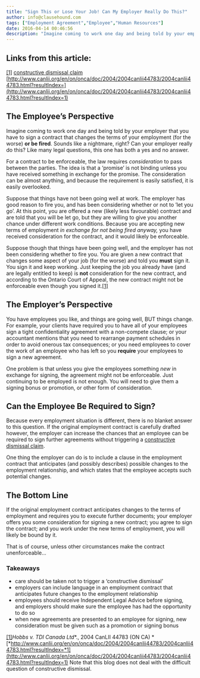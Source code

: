 ```yaml
---
title: "Sign This or Lose Your Job! Can My Employer Really Do This?"
author: info@clausehound.com
tags: ["Employment Agreement","Employee","Human Resources"]
date: 2016-04-14 00:46:56
description: "Imagine coming to work one day and being told by your employer that you have to sign a contract that changes the terms of your employment (for the worse) or be fired."
---
```


## Links from this article:
[[1]](#_ftn1)
[constructive dismissal claim](http://www.mcmillan.ca/employment-contract-amendments--a-landmine-for-employers)
[http://www.canlii.org/en/on/onca/doc/2004/2004canlii44783/2004canlii44783.html?resultIndex=](http://www.canlii.org/en/on/onca/doc/2004/2004canlii44783/2004canlii44783.html?resultIndex=1)

## The Employee’s Perspective

Imagine coming to work one day and being told by your employer that you have to sign a contract that changes the terms of your employment (for the worse) **or be fired**. Sounds like a nightmare, right? Can your employer really do this? Like many legal questions, this one has both a yes and no answer.

For a contract to be enforceable, the law requires *consideration* to pass between the parties. The idea is that a ‘promise’ is not binding unless you have received something in exchange for the promise. The consideration can be almost anything, and because the requirement is easily satisfied, it is easily overlooked.

Suppose that things have not been going well at work. The employer has good reason to fire you, and has been considering whether or not to ’let you go’. At this point, you are offered a new (likely less favourable) contract and are told that you will be let go, but they are willing to give you another chance under different work conditions.  Because you are accepting new terms of employment *in exchange for not being fired anyway,* you have received consideration for the contract, and it would likely be enforceable.

Suppose though that things have been going well, and the employer has not been considering whether to fire you. You are given a new contract that changes some aspect of your job (for the worse) and told you **must** sign it. You sign it and keep working. Just keeping the job you already have (and are legally entitled to keep) is **not** consideration for the new contract, and according to the Ontario Court of Appeal, the new contract might not be enforceable even though you signed it.[[1]](#_ftn1)

## The Employer’s  Perspective

You have employees you like, and things are going well, BUT things change. For example, your clients have required you to have all of your employees sign a tight confidentiality agreement with a non-compete clause; or your accountant mentions that you need to rearrange payment schedules in order to avoid onerous tax consequences; or you need employees to cover the work of an employee who has left so you **require** your employees to sign a new agreement.

One problem is that unless you give the employees something *new* in exchange for signing, the agreement might not be enforceable. Just continuing to be employed is not enough. You will need to give them a signing bonus or promotion, or other form of consideration.

## Can the Employee Be Required to Sign?

Because every employment situation is different, there is no blanket answer to this question. If the original employment contract is carefully drafted however, the employer can increase the chances that an employee can be required to sign further agreements without triggering a [constructive dismissal claim](http://www.mcmillan.ca/employment-contract-amendments--a-landmine-for-employers).

One thing the employer can do is to include a clause in the employment contract that anticipates (and possibly describes) possible changes to the employment relationship, and which states that the employee accepts such potential changes.

## The Bottom Line

If the original employment contract anticipates changes to the terms of employment and requires you to execute further documents; your employer offers you some consideration for signing a new contract; you agree to sign the contract; and you work under the new terms of employment, you will likely be bound by it.

That is of course, unless other circumstances make the contract unenforceable...

### Takeaways
- care should be taken not to trigger a ‘constructive dismissal’
- employers can include language in an employment contract that anticipates future changes to the employment relationship
- employees should receive Independent Legal Advice before signing, and employers should make sure the employee has had the opportunity to do so
- when new agreements  are presented to an employee for signing, new consideration must be given such as a promotion or signing bonus

[[1]](#_ftnref1)*Hobbs v. TDI Canada Ltd**., 2004 CanLII 44783 (ON CA) *[*http://www.canlii.org/en/on/onca/doc/2004/2004canlii44783/2004canlii44783.html?resultIndex=*1](http://www.canlii.org/en/on/onca/doc/2004/2004canlii44783/2004canlii44783.html?resultIndex=1) Note that this blog does not deal with the difficult question of constructive dismissal.
